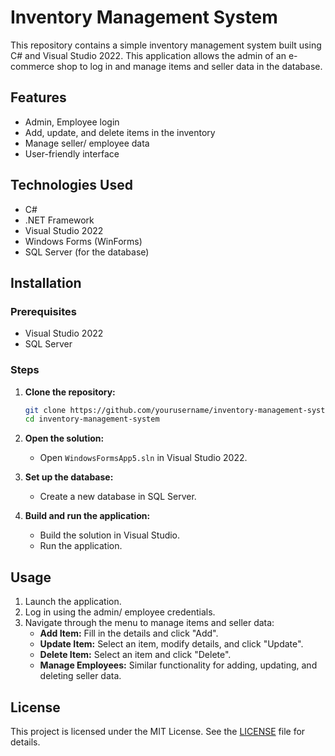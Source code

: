 # Inventory Management System

This repository contains a simple inventory management system built using C# and Visual Studio 2022. This application allows the admin of an e-commerce shop to log in and manage items and seller data in the database.

## Features

- Admin, Employee login
- Add, update, and delete items in the inventory
- Manage seller/ employee data
- User-friendly interface

## Technologies Used

- C#
- .NET Framework
- Visual Studio 2022
- Windows Forms (WinForms)
- SQL Server (for the database)

## Installation

### Prerequisites

- Visual Studio 2022
- SQL Server

### Steps

1. **Clone the repository:**

    ```bash
    git clone https://github.com/yourusername/inventory-management-system.git
    cd inventory-management-system
    ```

2. **Open the solution:**
   - Open `WindowsFormsApp5.sln` in Visual Studio 2022.

3. **Set up the database:**
   - Create a new database in SQL Server.

4. **Build and run the application:**
   - Build the solution in Visual Studio.
   - Run the application.

## Usage

1. Launch the application.
2. Log in using the admin/ employee credentials.
3. Navigate through the menu to manage items and seller data:
   - **Add Item:** Fill in the details and click "Add".
   - **Update Item:** Select an item, modify details, and click "Update".
   - **Delete Item:** Select an item and click "Delete".
   - **Manage Employees:** Similar functionality for adding, updating, and deleting seller data.

## License

This project is licensed under the MIT License. See the [LICENSE](LICENSE.txt) file for details.
